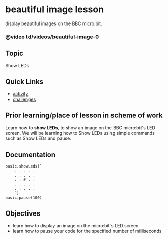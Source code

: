 # beautiful image lesson

display beautiful images on the BBC micro:bit.

### @video td/videos/beautiful-image-0

## Topic

Show LEDs

## Quick Links

* [activity](/lessons/beautiful-image/activity)
* [challenges](/lessons/beautiful-image/challenges)


## Prior learning/place of lesson in scheme of work

Learn how to **show LEDs**,  to show an image on the BBC micro:bit's LED screen. We will be learning how to Show LEDs using simple commands such as Show LEDs and pause.

## Documentation

```cards
basic.showLeds(`
    . . . . .
    . . . . .
    . . # . .
    . . . . .
    . . . . .
    `)
basic.pause(100)
```

## Objectives

* learn how to display an image on the micro:bit's LED screen
* learn how to pause your code for the specified number of milliseconds

